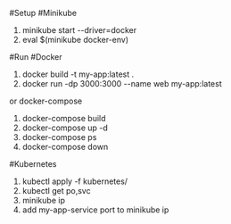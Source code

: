 #Setup
#Minikube
1. minikube start --driver=docker
2. eval $(minikube docker-env)

#Run
#Docker 
1. docker build -t my-app:latest . 
2. docker run -dp 3000:3000 --name web my-app:latest

or docker-compose
1. docker-compose build
2. docker-compose up -d
3. docker-compose ps 
4. docker-compose down

#Kubernetes
1. kubectl apply -f kubernetes/
2. kubectl get po,svc
3. minikube ip
4. add my-app-service port to minikube ip 